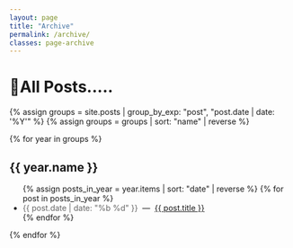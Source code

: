 ```yaml
---
layout: page
title: "Archive"
permalink: /archive/
classes: page-archive
---
```


# 🌲All Posts.....

{% assign groups = site.posts | group_by_exp: "post", "post.date | date: '%Y'" %}
{% assign groups = groups | sort: "name" | reverse %}

{% for year in groups %}
## {{ year.name }}
<ul>
  {% assign posts_in_year = year.items | sort: "date" | reverse %}
  {% for post in posts_in_year %}
    <li>
      <span style="color:#666">{{ post.date | date: "%b %d" }}</span>
      &nbsp;—&nbsp;
      <a href="{{ post.url | relative_url }}">{{ post.title }}</a>
    </li>
  {% endfor %}
</ul>
{% endfor %}